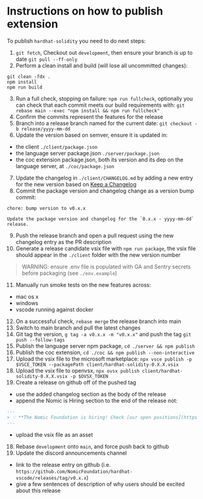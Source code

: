 # Instructions on how to publish extension

To publish `hardhat-solidity` you need to do next steps:

1. `git fetch`, Checkout out `development`, then ensure your branch is up to date `git pull --ff-only`
2. Perform a clean install and build (will lose all uncommitted changes):

```
git clean -fdx .
npm install
npm run build
```

3. Run a full check, stopping on failure: `npm run fullcheck`, optionally you can check that each commit meets our build requirements with: `git rebase main --exec "npm install && npm run fullcheck"`
4. Confirm the commits represent the features for the release
5. Branch into a release branch named for the current date: `git checkout -b release/yyyy-mm-dd`
6. Update the version based on semver, ensure it is updated in:

- the client `./client/package.json`
- the language server package.json `./server/package.json`
- the coc extension package.json, both its version and its dep on the language server, at `./coc/package.json`

7. Update the changelog in `./client/CHANGELOG.md` by adding a new entry for the new version based on [Keep a Changelog](https://keepachangelog.com/en/1.0.0/)
8. Commit the package version and changelog change as a version bump commit:

```
chore: bump version to v0.x.x

Update the package version and changelog for the `0.x.x - yyyy-mm-dd`
release.
```

9. Push the release branch and open a pull request using the new changelog entry as the PR description
10. Generate a release candidate vsix file with `npm run package`, the vsix file should appear in the `./client` folder with the new version number

> WARNING: ensure .env file is populated with GA and Sentry secrets before packaging (see `./env.example`)

11. Manually run smoke tests on the new features across:

- mac os x
- windows
- vscode running against docker

12. On a successful check, `rebase merge` the release branch into main
13. Switch to main branch and pull the latest changes
14. Git tag the version, `g tag -a v0.x.x -m "v0.x.x"` and push the tag `git push --follow-tags`
15. Publish the language server npm package, `cd ./server && npm publish`
16. Publish the coc extension, `cd ./coc && npm publish --non-interactive`
17. Upload the vsix file to the microsoft marketplace: `npx vsce publish -p $VSCE_TOKEN --packagePath client/hardhat-solidity-0.X.X.vsix`
18. Upload the vsix file to openvsx, `npx ovsx publish client/hardhat-solidity-0.X.X.vsix -p $OVSX_TOKEN`
19. Create a release on github off of the pushed tag

- use the added changelog section as the body of the release
- append the Nomic is Hiring section to the end of the release not:

```markdown
---
> 💡 **The Nomic Foundation is hiring! Check [our open positions](https://www.nomic.foundation/jobs).**
---
```

- upload the vsix file as an asset

18. Rebase `development` onto `main`, and force push back to github
19. Update the discord announcements channel

- link to the release entry on github (i.e. `https://github.com/NomicFoundation/hardhat-vscode/releases/tag/v0.x.x`)
- give a few sentences of description of why users should be excited about this release

